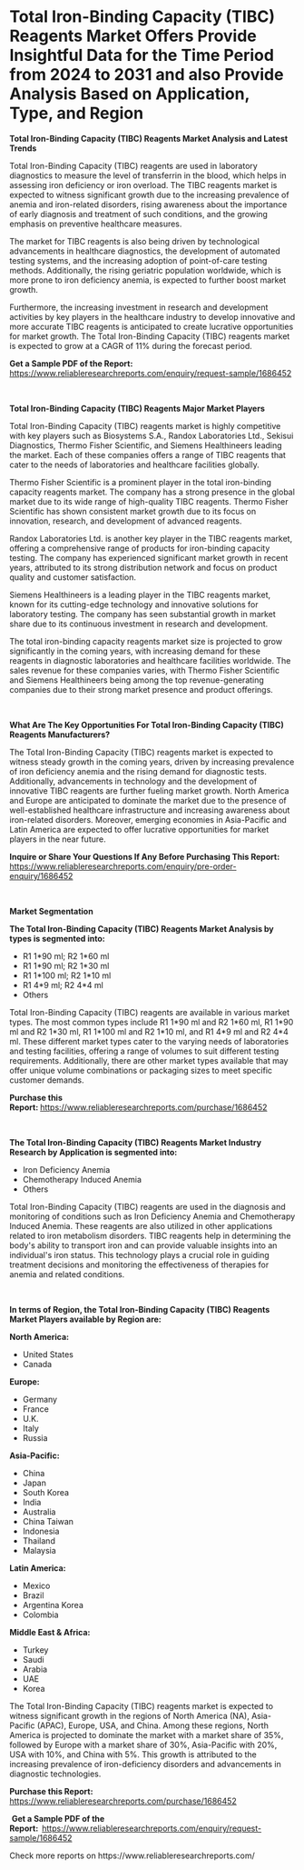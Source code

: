 <p><h1>Total Iron-Binding Capacity (TIBC) Reagents Market Offers Provide Insightful Data for the Time Period from 2024 to 2031 and also Provide Analysis Based on Application, Type, and Region</h1></p><p><strong>Total Iron-Binding Capacity (TIBC) Reagents Market Analysis and Latest Trends</strong></p>
<p><p>Total Iron-Binding Capacity (TIBC) reagents are used in laboratory diagnostics to measure the level of transferrin in the blood, which helps in assessing iron deficiency or iron overload. The TIBC reagents market is expected to witness significant growth due to the increasing prevalence of anemia and iron-related disorders, rising awareness about the importance of early diagnosis and treatment of such conditions, and the growing emphasis on preventive healthcare measures.</p><p>The market for TIBC reagents is also being driven by technological advancements in healthcare diagnostics, the development of automated testing systems, and the increasing adoption of point-of-care testing methods. Additionally, the rising geriatric population worldwide, which is more prone to iron deficiency anemia, is expected to further boost market growth.</p><p>Furthermore, the increasing investment in research and development activities by key players in the healthcare industry to develop innovative and more accurate TIBC reagents is anticipated to create lucrative opportunities for market growth. The Total Iron-Binding Capacity (TIBC) reagents market is expected to grow at a CAGR of 11% during the forecast period.</p></p>
<p><strong>Get a Sample PDF of the Report:&nbsp;</strong> <a href="https://www.reliableresearchreports.com/enquiry/request-sample/1686452">https://www.reliableresearchreports.com/enquiry/request-sample/1686452</a></p>
<p>&nbsp;</p>
<p><strong>Total Iron-Binding Capacity (TIBC) Reagents Major Market Players</strong></p>
<p><p>Total Iron-Binding Capacity (TIBC) reagents market is highly competitive with key players such as Biosystems S.A., Randox Laboratories Ltd., Sekisui Diagnostics, Thermo Fisher Scientific, and Siemens Healthineers leading the market. Each of these companies offers a range of TIBC reagents that cater to the needs of laboratories and healthcare facilities globally.</p><p>Thermo Fisher Scientific is a prominent player in the total iron-binding capacity reagents market. The company has a strong presence in the global market due to its wide range of high-quality TIBC reagents. Thermo Fisher Scientific has shown consistent market growth due to its focus on innovation, research, and development of advanced reagents.</p><p>Randox Laboratories Ltd. is another key player in the TIBC reagents market, offering a comprehensive range of products for iron-binding capacity testing. The company has experienced significant market growth in recent years, attributed to its strong distribution network and focus on product quality and customer satisfaction.</p><p>Siemens Healthineers is a leading player in the TIBC reagents market, known for its cutting-edge technology and innovative solutions for laboratory testing. The company has seen substantial growth in market share due to its continuous investment in research and development.</p><p>The total iron-binding capacity reagents market size is projected to grow significantly in the coming years, with increasing demand for these reagents in diagnostic laboratories and healthcare facilities worldwide. The sales revenue for these companies varies, with Thermo Fisher Scientific and Siemens Healthineers being among the top revenue-generating companies due to their strong market presence and product offerings.</p></p>
<p>&nbsp;</p>
<p><strong>What Are The Key Opportunities For Total Iron-Binding Capacity (TIBC) Reagents Manufacturers?</strong></p>
<p><p>The Total Iron-Binding Capacity (TIBC) reagents market is expected to witness steady growth in the coming years, driven by increasing prevalence of iron deficiency anemia and the rising demand for diagnostic tests. Additionally, advancements in technology and the development of innovative TIBC reagents are further fueling market growth. North America and Europe are anticipated to dominate the market due to the presence of well-established healthcare infrastructure and increasing awareness about iron-related disorders. Moreover, emerging economies in Asia-Pacific and Latin America are expected to offer lucrative opportunities for market players in the near future.</p></p>
<p><strong>Inquire or Share Your Questions If Any Before Purchasing This Report:</strong> <a href="https://www.reliableresearchreports.com/enquiry/pre-order-enquiry/1686452">https://www.reliableresearchreports.com/enquiry/pre-order-enquiry/1686452</a></p>
<p>&nbsp;</p>
<p><strong>Market Segmentation</strong></p>
<p><strong>The Total Iron-Binding Capacity (TIBC) Reagents Market Analysis by types is segmented into:</strong></p>
<p><ul><li>R1 1*90 ml; R2 1*60 ml</li><li>R1 1*90 ml; R2 1*30 ml</li><li>R1 1*100 ml; R2 1*10 ml</li><li>R1 4*9 ml; R2 4*4 ml</li><li>Others</li></ul></p>
<p><p>Total Iron-Binding Capacity (TIBC) reagents are available in various market types. The most common types include R1 1*90 ml and R2 1*60 ml, R1 1*90 ml and R2 1*30 ml, R1 1*100 ml and R2 1*10 ml, and R1 4*9 ml and R2 4*4 ml. These different market types cater to the varying needs of laboratories and testing facilities, offering a range of volumes to suit different testing requirements. Additionally, there are other market types available that may offer unique volume combinations or packaging sizes to meet specific customer demands.</p></p>
<p><strong>Purchase this Report:&nbsp;</strong><a href="https://www.reliableresearchreports.com/purchase/1686452">https://www.reliableresearchreports.com/purchase/1686452</a></p>
<p>&nbsp;</p>
<p><strong>The Total Iron-Binding Capacity (TIBC) Reagents Market Industry Research by Application is segmented into:</strong></p>
<p><ul><li>Iron Deficiency Anemia</li><li>Chemotherapy Induced Anemia</li><li>Others</li></ul></p>
<p><p>Total Iron-Binding Capacity (TIBC) reagents are used in the diagnosis and monitoring of conditions such as Iron Deficiency Anemia and Chemotherapy Induced Anemia. These reagents are also utilized in other applications related to iron metabolism disorders. TIBC reagents help in determining the body's ability to transport iron and can provide valuable insights into an individual's iron status. This technology plays a crucial role in guiding treatment decisions and monitoring the effectiveness of therapies for anemia and related conditions.</p></p>
<p>&nbsp;</p>
<p><strong>In terms of Region, the Total Iron-Binding Capacity (TIBC) Reagents Market Players available by Region are:</strong></p>
<p>
    <p> <strong> North America: </strong>
        <ul>
            <li>United States</li>
            <li>Canada</li>
        </ul>
        </p> 
    <p> <strong> Europe: </strong>
        <ul>
            <li>Germany</li>
            <li>France</li>
            <li>U.K.</li>
            <li>Italy</li>
            <li>Russia</li>
        </ul>
        </p> 
    <p> <strong> Asia-Pacific: </strong>
        <ul>
            <li>China</li>
            <li>Japan</li>
            <li>South Korea</li>
            <li>India</li>
            <li>Australia</li>
            <li>China Taiwan</li>
            <li>Indonesia</li>
            <li>Thailand</li>
            <li>Malaysia</li>
        </ul>
        </p> 
    <p> <strong> Latin America: </strong>
        <ul>
            <li>Mexico</li>
            <li>Brazil</li>
            <li>Argentina Korea</li>
            <li>Colombia</li>
        </ul>
        </p> 
    <p> <strong> Middle East & Africa: </strong>
        <ul>
            <li>Turkey</li>
            <li>Saudi</li>
            <li>Arabia</li>
            <li>UAE</li>
            <li>Korea</li>
        </ul>
    </p>
    </p>
<p><p>The Total Iron-Binding Capacity (TIBC) reagents market is expected to witness significant growth in the regions of North America (NA), Asia-Pacific (APAC), Europe, USA, and China. Among these regions, North America is projected to dominate the market with a market share of 35%, followed by Europe with a market share of 30%, Asia-Pacific with 20%, USA with 10%, and China with 5%. This growth is attributed to the increasing prevalence of iron-deficiency disorders and advancements in diagnostic technologies.</p></p>
<p><strong>Purchase this Report: </strong><a href="https://www.reliableresearchreports.com/purchase/1686452">https://www.reliableresearchreports.com/purchase/1686452</a></p>
<p>&nbsp;<strong>Get a Sample PDF of the Report:&nbsp;&nbsp;</strong><a href="https://www.reliableresearchreports.com/enquiry/request-sample/1686452">https://www.reliableresearchreports.com/enquiry/request-sample/1686452</a></p>
<p><strong></strong></p>
<p>Check more reports on https://www.reliableresearchreports.com/</p>